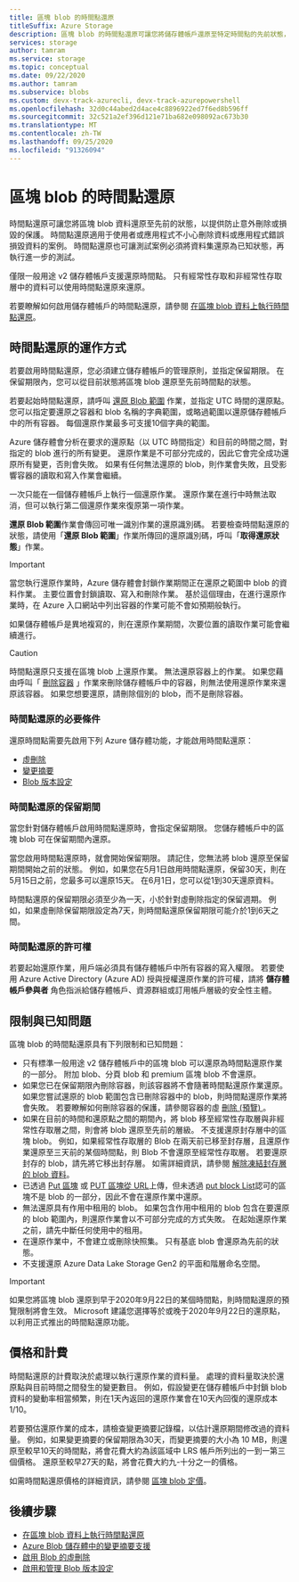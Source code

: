 ```yaml
---
title: 區塊 blob 的時間點還原
titleSuffix: Azure Storage
description: 區塊 blob 的時間點還原可讓您將儲存體帳戶還原至特定時間點的先前狀態，以提供防止意外刪除或損毀的保護。
services: storage
author: tamram
ms.service: storage
ms.topic: conceptual
ms.date: 09/22/2020
ms.author: tamram
ms.subservice: blobs
ms.custom: devx-track-azurecli, devx-track-azurepowershell
ms.openlocfilehash: 32d0c44abed2d4ace4c8896922ed7f6ed8b596ff
ms.sourcegitcommit: 32c521a2ef396d121e71ba682e098092ac673b30
ms.translationtype: MT
ms.contentlocale: zh-TW
ms.lasthandoff: 09/25/2020
ms.locfileid: "91326094"
---
```

# <a name="point-in-time-restore-for-block-blobs"></a>區塊 blob 的時間點還原

時間點還原可讓您將區塊 blob 資料還原至先前的狀態，以提供防止意外刪除或損毀的保護。 時間點還原適用于使用者或應用程式不小心刪除資料或應用程式錯誤損毀資料的案例。 時間點還原也可讓測試案例必須將資料集還原為已知狀態，再執行進一步的測試。

僅限一般用途 v2 儲存體帳戶支援還原時間點。 只有經常性存取和非經常性存取層中的資料可以使用時間點還原來還原。

若要瞭解如何啟用儲存體帳戶的時間點還原，請參閱 [在區塊 blob 資料上執行時間點還原](point-in-time-restore-manage.md)。

## <a name="how-point-in-time-restore-works"></a>時間點還原的運作方式

若要啟用時間點還原，您必須建立儲存體帳戶的管理原則，並指定保留期限。 在保留期限內，您可以從目前狀態將區塊 blob 還原至先前時間點的狀態。

若要起始時間點還原，請呼叫 [還原 Blob 範圍](/rest/api/storagerp/storageaccounts/restoreblobranges) 作業，並指定 UTC 時間的還原點。 您可以指定要還原之容器和 blob 名稱的字典範圍，或略過範圍以還原儲存體帳戶中的所有容器。 每個還原作業最多可支援10個字典的範圍。

Azure 儲存體會分析在要求的還原點（以 UTC 時間指定）和目前的時間之間，對指定的 blob 進行的所有變更。 還原作業是不可部分完成的，因此它會完全成功還原所有變更，否則會失敗。 如果有任何無法還原的 blob，則作業會失敗，且受影響容器的讀取和寫入作業會繼續。

一次只能在一個儲存體帳戶上執行一個還原作業。 還原作業在進行中時無法取消，但可以執行第二個還原作業來復原第一項作業。

**還原 Blob 範圍**作業會傳回可唯一識別作業的還原識別碼。 若要檢查時間點還原的狀態，請使用「**還原 Blob 範圍**」作業所傳回的還原識別碼，呼叫「**取得還原狀態**」作業。

> [!IMPORTANT]
> 當您執行還原作業時，Azure 儲存體會封鎖作業期間正在還原之範圍中 blob 的資料作業。 主要位置會封鎖讀取、寫入和刪除作業。 基於這個理由，在進行還原作業時，在 Azure 入口網站中列出容器的作業可能不會如預期般執行。
>
> 如果儲存體帳戶是異地複寫的，則在還原作業期間，次要位置的讀取作業可能會繼續進行。

> [!CAUTION]
> 時間點還原只支援在區塊 blob 上還原作業。 無法還原容器上的作業。 如果您藉由呼叫「 [刪除容器](/rest/api/storageservices/delete-container) 」作業來刪除儲存體帳戶中的容器，則無法使用還原作業來還原該容器。 如果您想要還原，請刪除個別的 blob，而不是刪除容器。

### <a name="prerequisites-for-point-in-time-restore"></a>時間點還原的必要條件

還原時間點需要先啟用下列 Azure 儲存體功能，才能啟用時間點還原：

- [虛刪除](soft-delete-overview.md)
- [變更摘要](storage-blob-change-feed.md)
- [Blob 版本設定](versioning-overview.md)

### <a name="retention-period-for-point-in-time-restore"></a>時間點還原的保留期間

當您針對儲存體帳戶啟用時間點還原時，會指定保留期限。 您儲存體帳戶中的區塊 blob 可在保留期間內還原。

當您啟用時間點還原時，就會開始保留期限。 請記住，您無法將 blob 還原至保留期間開始之前的狀態。 例如，如果您在5月1日啟用時間點還原，保留30天，則在5月15日之前，您最多可以還原15天。 在6月1日，您可以從1到30天還原資料。

時間點還原的保留期限必須至少為一天，小於針對虛刪除指定的保留週期。 例如，如果虛刪除保留期限設定為7天，則時間點還原保留期限可能介於1到6天之間。

### <a name="permissions-for-point-in-time-restore"></a>時間點還原的許可權

若要起始還原作業，用戶端必須具有儲存體帳戶中所有容器的寫入權限。 若要使用 Azure Active Directory (Azure AD) 授與授權還原作業的許可權，請將 **儲存體帳戶參與者** 角色指派給儲存體帳戶、資源群組或訂用帳戶層級的安全性主體。

## <a name="limitations-and-known-issues"></a>限制與已知問題

區塊 blob 的時間點還原具有下列限制和已知問題：

- 只有標準一般用途 v2 儲存體帳戶中的區塊 blob 可以還原為時間點還原作業的一部分。 附加 blob、分頁 blob 和 premium 區塊 blob 不會還原。 
- 如果您已在保留期限內刪除容器，則該容器將不會隨著時間點還原作業還原。 如果您嘗試還原的 blob 範圍包含已刪除容器中的 blob，則時間點還原作業將會失敗。 若要瞭解如何刪除容器的保護，請參閱容器的虛 [刪除 (預覽) ](soft-delete-container-overview.md)。
- 如果在目前的時間和還原點之間的期間內，將 blob 移至經常性存取層與非經常性存取層之間，則會將 blob 還原至先前的層級。 不支援還原封存層中的區塊 blob。 例如，如果經常性存取層的 Blob 在兩天前已移至封存層，且還原作業還原至三天前的某個時間點，則 Blob 不會還原至經常性存取層。 若要還原封存的 blob，請先將它移出封存層。 如需詳細資訊，請參閱 [解除凍結封存層的 blob 資料](storage-blob-rehydration.md)。
- 已透過 [Put 區塊](/rest/api/storageservices/put-block) 或 [PUT 區塊從 URL](/rest/api/storageservices/put-block-from-url)上傳，但未透過 [put block List](/rest/api/storageservices/put-block-list)認可的區塊不是 blob 的一部分，因此不會在還原作業中還原。
- 無法還原具有作用中租用的 blob。 如果包含作用中租用的 blob 包含在要還原的 blob 範圍內，則還原作業會以不可部分完成的方式失敗。 在起始還原作業之前，請先中斷任何使用中的租用。
- 在還原作業中，不會建立或刪除快照集。 只有基底 blob 會還原為先前的狀態。
- 不支援還原 Azure Data Lake Storage Gen2 的平面和階層命名空間。

> [!IMPORTANT]
> 如果您將區塊 blob 還原到早于2020年9月22日的某個時間點，則時間點還原的預覽限制將會生效。 Microsoft 建議您選擇等於或晚于2020年9月22日的還原點，以利用正式推出的時間點還原功能。

## <a name="pricing-and-billing"></a>價格和計費

時間點還原的計費取決於處理以執行還原作業的資料量。 處理的資料量取決於還原點與目前時間之間發生的變更數目。 例如，假設變更在儲存體帳戶中封鎖 blob 資料的變動率相當頻繁，則在1天內返回的還原作業會在10天內回復的還原成本 1/10。

若要預估還原作業的成本，請檢查變更摘要記錄檔，以估計還原期間修改過的資料量。 例如，如果變更摘要的保留期限為30天，而變更摘要的大小為 10 MB，則還原至較早10天的時間點，將會花費大約為該區域中 LRS 帳戶所列出的一到一第三個價格。 還原至較早27天的點，將會花費大約九-十分之一的價格。

如需時間點還原價格的詳細資訊，請參閱 [區塊 blob 定價](https://azure.microsoft.com/pricing/details/storage/blobs/)。

## <a name="next-steps"></a>後續步驟

- [在區塊 blob 資料上執行時間點還原](point-in-time-restore-manage.md)
- [Azure Blob 儲存體中的變更摘要支援](storage-blob-change-feed.md)
- [啟用 Blob 的虛刪除](soft-delete-enable.md)
- [啟用和管理 Blob 版本設定](versioning-enable.md)
